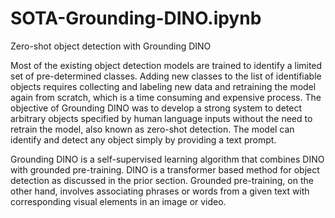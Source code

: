 # SOTA-Grounding-DINO.ipynb
Zero-shot object detection with Grounding DINO

Most of the existing object detection models are trained to identify a limited set of pre-determined classes. Adding new classes to the list of identifiable objects requires collecting and labeling new data and retraining the model again from scratch, which is a time consuming and expensive process. The objective of Grounding DINO was to develop a strong system to detect arbitrary objects specified by human language inputs without the need to retrain the model, also known as zero-shot detection. The model can identify and detect any object simply by providing a text prompt.

Grounding DINO is a self-supervised learning algorithm that combines DINO with grounded pre-training. DINO is a transformer based method for object detection as discussed in the prior section. Grounded pre-training, on the other hand, involves associating phrases or words from a given text with corresponding visual elements in an image or video.
